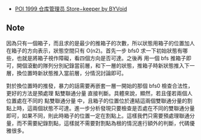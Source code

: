 - [POI 1999 仓库管理员 Store−keeper by BYVoid](https://www.byvoid.com/zhs/blog/poi-1999-mag)


## Note
因為只有一個箱子，而且求的是最少的推箱子的次數，所以狀態用箱子的位置加人在箱子的方向表示，狀態空間只有 O(n2)。首先一步 bfs0 求一下初始狀態有哪些，也就是將箱子視作障礙，看四個方向是否可達。之後再 用一個 bfs 推箱子即可，開個滾動的隊列分別紀錄當前層，和下一層的狀態，推箱子時新狀態推入下一層，換位置時新狀態推入當前層，分情況討論即可。

對於換位置時的推發，暴力的話需要再嵌套一層一開始的那個 bfs0 檢查合法性，更好的方法是預處理 點雙聯通分量 直接判斷。具體來說，顯然，若且僅若兩個人位置處在不同的 點雙聯通分量 中，且箱子的位置位於連結這兩個雙聯通分量的割點上時，這兩個狀態不可達。進一步分析發現只要檢查是否處在不同的雙聯通分量即可，如果不同，則此時箱子的位置一定在割點上。這樣我們只需要預處理聯通分量，而不需要紀錄割點，這樣就不需要對割點為根的情況進行額外的判斷，代碼優雅很多。
